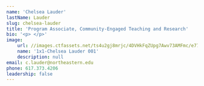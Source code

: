 ```yaml
---
name: 'Chelsea Lauder'
lastName: Lauder
slug: chelsea-lauder
title: 'Program Associate, Community-Engaged Teaching and Research'
bio: '<p> </p>'
image:
    url: //images.ctfassets.net/ts4u2gj8mrjc/4DVHkFqZUpg7Awv73AMFmc/e776e9e1aa887414e1f0deb1df75a71b/1x1-Chelsea_Lauder_001.jpg
    name: '1x1-Chelsea Lauder 001'
    description: null
email: c.lauder@northeastern.edu
phone: 617.373.4206
leadership: false
---
```

